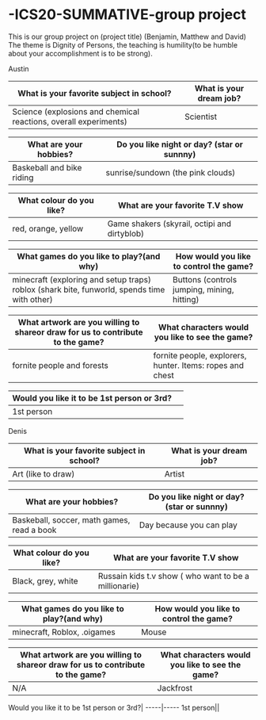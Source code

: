 # -ICS20-SUMMATIVE-group project
This is our group project on (project title) (Benjamin, Matthew and David)
The theme is Dignity of Persons, the teaching is humility(to be humble about your accomplishment is to be strong).

Austin

What is your favorite subject in school?| What is your dream job?| 
-------------------------------|---------------
Science (explosions and chemical reactions, overall experiments)| Scientist


What are your hobbies?| Do you like night or day? (star or sunnny)
---------------------------------------|-------------------------
Baskeball and bike riding| sunrise/sundown (the pink clouds)


What colour do you like?| What are your favorite T.V show
-----------------------------|--------------------------
red, orange, yellow|Game shakers (skyrail, octipi and dirtyblob)

What games do you like to play?(and why)| How would you like to control the game?
---------------------------------------|---------------------------------
minecraft (exploring and setup traps) roblox (shark bite, funworld, spends time with other)| Buttons (controls jumping, mining, hitting)


What artwork are you willing to shareor draw for us to contribute to the game?| What characters would you like to see the game?
----------------------------------------------------|----------------------------------------------
fornite people and forests  |fornite people, explorers, hunter. Items: ropes and chest

Would you like it to be 1st person or 3rd?| | 
-----|-----
1st person||



Denis


What is your favorite subject in school?| What is your dream job?| 
-------------------------------|---------------
Art (like to draw)| Artist


What are your hobbies?| Do you like night or day? (star or sunnny)
---------------------------------------|-------------------------
Baskeball, soccer, math games, read a book| Day because you can play


What colour do you like?| What are your favorite T.V show
-----------------------------|--------------------------
Black, grey, white| Russain kids t.v show ( who want to be a millionarie)

What games do you like to play?(and why)| How would you like to control the game?
---------------------------------------|---------------------------------
minecraft, Roblox, .oigames|Mouse 

What artwork are you willing to shareor draw for us to contribute to the game?| What characters would you like to see the game?
----------------------------------------------------|----------------------------------------------
N/A |Jackfrost

Would you like it to be 1st person or 3rd?| 
-----|-----
1st person|| 









